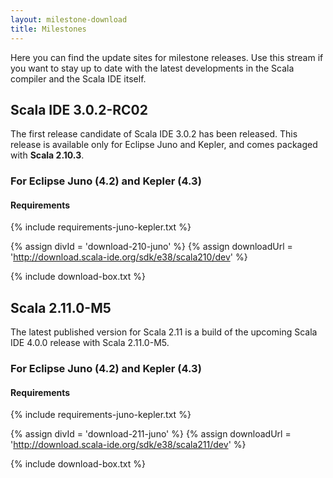 ```yaml
---
layout: milestone-download
title: Milestones
---
```


Here you can find the update sites for milestone releases. Use this stream if you want to stay
up to date with the latest developments in the Scala compiler and the Scala IDE itself.

## Scala IDE 3.0.2-RC02

The first release candidate of Scala IDE 3.0.2 has been released. This release is available only for Eclipse Juno and Kepler, and comes packaged with **Scala 2.10.3**.

### For Eclipse Juno (4.2) and Kepler (4.3)
#### Requirements
{% include requirements-juno-kepler.txt %}

{% assign divId = 'download-210-juno' %}
{% assign downloadUrl = 'http://download.scala-ide.org/sdk/e38/scala210/dev' %}

{% include download-box.txt %}


## Scala 2.11.0-M5

The latest published version for Scala 2.11 is a build of the upcoming Scala IDE 4.0.0 release with Scala 2.11.0-M5.

### For Eclipse Juno (4.2) and Kepler (4.3)
#### Requirements
{% include requirements-juno-kepler.txt %}

{% assign divId = 'download-211-juno' %}
{% assign downloadUrl = 'http://download.scala-ide.org/sdk/e38/scala211/dev' %}

{% include download-box.txt %}

